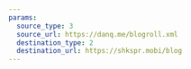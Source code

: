 ```yaml
---
params:
  source_type: 3
  source_url: https://danq.me/blogroll.xml
  destination_type: 2
  destination_url: https://shkspr.mobi/blog
---
```


